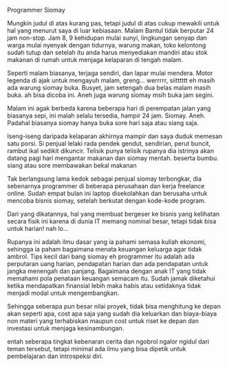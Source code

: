 ﻿Programmer Siomay


Mungkin judul di atas kurang pas, tetapi judul di atas cukup mewakili untuk hal yang menurut saya di luar kebiasaan. Malam Bantul tidak berputar 24 jam non-stop. Jam 8, 9 kehidupan mulai sunyi, lingkungan senyap dan warga mulai nyenyak dengan tidurnya, warung makan, toko kelontong sudah tutup dan setelah itu anda harus menyediakan mandiri atau stok makanan di rumah untuk menjaga kelaparan di tengah malam.


Seperti malam biasanya, terjaga sendiri, dan lapar mulai mendera. Motor legenda di ajak untuk mengayuh malam, greng... werrrrr, siitttttt eh masih ada warung siomay buka. Busyet, jam setengah dua belas malam masih buka. ah bisa dicoba ini. Aneh juga warung siomay msih buka jam segini.


Malam ini agak berbeda karena beberapa hari di perempatan jalan yang biasanya sepi, ini malah selalu tersedia, hampir 24 jam. Siomay. Aneh. Padahal biasanya siomay hanya buka sore hari saja atau siang saja.


Iseng-iseng daripada kelaparan akhirnya mampir dan saya duduk memesan satu porsi. Si penjual lelaki rada pendek gendut, sendirian, perut buncit, rambut ikal sedikit dikuncir. Telisik punya telisik rupanya dia istrinya akan datang pagi hari mengantar makanan dan siomay mentah. beserta bumbu. siang atau sore membawakan bekal makanan


Tak berlangsung lama kedok sebagai penjual siomay terbongkar, dia sebenarnya programmer di beberapa perusahaan dan kerja freelance online. Sudah empat bulan ini laptop disekolahkan dan berusaha untuk mencoba bisnis siomay, setelah berkutat dengan kode-kode program.


Dari yang dikatannya, hal yang membuat bergeser ke bisnis yang kelihatan secara fisik ini karena di dunia IT memang nominal besar, tetapi tidak bisa untuk harian! nah lo...


Rupanya ini adalah ilmu dasar yang ia pahami semasa kuliah ekonomi, sehingga ia paham bagaimana menata keuangan keluarga agar tidak ambrol. Tips kecil dari bang siomay eh programmer itu adalah ada perputaran uang harian, pendapatan harian dan ada pendapatan untuk jangka menengah dan panjang. Bagaimana dengan anak IT yang tidak memahami pola penataan keuangan semacam itu. Sudah jamak diketahui ketika mendapatkan finansial lebih maka habis atau setidaknya tidak menjadi modal untuk mengembangkan.


Sehingga seberapa pun besar nilai proyek, tidak bisa menghitung ke depan akan seperti apa, cost apa saja yang sudah dia keluarkan dan biaya-biaya non materi yang terhabiskan maupun cost untuk riset ke depan dan investasi untuk menjaga kesinambungan.


entah seberapa tingkat kebenaran cerita dan ngobrol ngalor ngidul dari teman tersebut, tetapi minimal ada ilmu yang bisa dipetik untuk pembelajaran dan introspeksi diri.